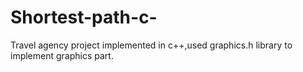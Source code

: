# Shortest-path-c-
Travel agency project implemented in c++,used graphics.h library to implement graphics part. 
